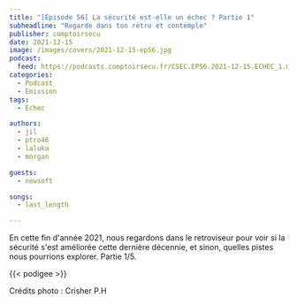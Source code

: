 ```yaml
---
title: "[Épisode 56] La sécurité est-elle un échec ? Partie 1"
subheadline: "Regarde dans ton rétro et contemple"
publisher: comptoirsecu
date: 2021-12-15
image: /images/covers/2021-12-15-ep56.jpg
podcast:
  feed: https://podcasts.comptoirsecu.fr/CSEC.EP56.2021-12-15.ECHEC_1.m4a
categories:
  - Podcast
  - Emission
tags:
  - Echec

authors:
  - jil
  - ptro46
  - laluka
  - morgan

guests:
  - newsoft

songs:
  - last_length

---
```


En cette fin d'année 2021, nous regardons dans le retroviseur pour voir si la sécurité s'est améliorée cette dernière décennie, et sinon, quelles pistes nous pourrions explorer. Partie 1/5.

{{< podigee >}}

Crédits photo : Crisher P.H
